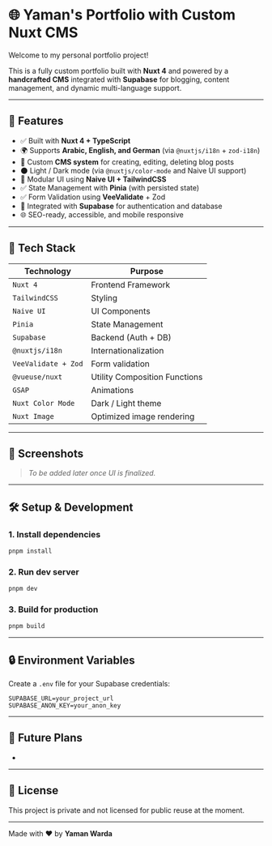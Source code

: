 # 🌐 Yaman's Portfolio with Custom Nuxt CMS

Welcome to my personal portfolio project!

This is a fully custom portfolio built with **Nuxt 4** and powered by a **handcrafted CMS** integrated with **Supabase** for blogging, content management, and dynamic multi-language support.

---

## 🚀 Features

* ✅ Built with **Nuxt 4 + TypeScript**
* 🌍 Supports **Arabic, English, and German** (via `@nuxtjs/i18n` + `zod-i18n`)
* 📝 Custom **CMS system** for creating, editing, deleting blog posts
* 🌑 Light / Dark mode (via `@nuxtjs/color-mode` and Naive UI support)
* 🧩 Modular UI using **Naive UI + TailwindCSS**
* ✅ State Management with **Pinia** (with persisted state)
* ✅ Form Validation using **VeeValidate** + Zod
* 🔐 Integrated with **Supabase** for authentication and database
* 🌐 SEO-ready, accessible, and mobile responsive

---

## 🧰 Tech Stack

| Technology          | Purpose                       |
| ------------------- | ----------------------------- |
| `Nuxt 4`            | Frontend Framework            |
| `TailwindCSS`       | Styling                       |
| `Naive UI`          | UI Components                 |
| `Pinia`             | State Management              |
| `Supabase`          | Backend (Auth + DB)           |
| `@nuxtjs/i18n`      | Internationalization          |
| `VeeValidate + Zod` | Form validation               |
| `@vueuse/nuxt`      | Utility Composition Functions |
| `GSAP`              | Animations                    |
| `Nuxt Color Mode`   | Dark / Light theme            |
| `Nuxt Image`        | Optimized image rendering     |

---

## 📸 Screenshots

> *To be added later once UI is finalized.*

---

## 🛠️ Setup & Development

### 1. Install dependencies

```bash
pnpm install
```

### 2. Run dev server

```bash
pnpm dev
```

### 3. Build for production

```bash
pnpm build
```

---

## 🔒 Environment Variables

Create a `.env` file for your Supabase credentials:

```env
SUPABASE_URL=your_project_url
SUPABASE_ANON_KEY=your_anon_key
```

---

## 🧠 Future Plans

*

---

## 📄 License

This project is private and not licensed for public reuse at the moment.

---

Made with ❤️ by **Yaman Warda**
